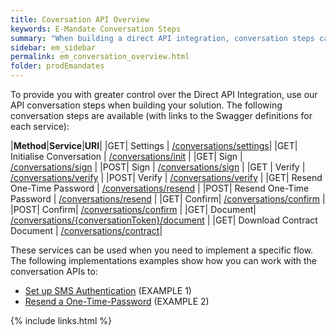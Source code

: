 ```yaml
---
title: Coversation API Overview
keywords: E-Mandate Conversation Steps
summary: "When building a direct API integration, conversation steps can be useful to allow you to further customise your integration"
sidebar: em_sidebar
permalink: em_conversation_overview.html
folder: prodEmandates
---
```


To provide you with greater control over the Direct API Integration, use our API conversation steps when building your solution.
The following conversation steps are available (with links to the Swagger definitions for each service):

|**Method**|**Service**|**URI**|
|<span class="label label-success">GET</span>| Settings | [/conversations/settings](https://sentenial.github.io/emandates-swagger/docs/redoc.html#operation/settingsGetUsingGET)|
|<span class="label label-success">GET</span>| Initialise Conversation | [/conversations/init](https://sentenial.github.io/emandates-swagger/docs/redoc.html#operation/initGetUsingGET) |
|<span class="label label-success">GET</span>| Sign | [/conversations/sign](https://sentenial.github.io/emandates-swagger/docs/redoc.html#operation/signMandateGetUsingGET) |
|<span class="label label-info">POST</span>| Sign | [/conversations/sign](https://sentenial.github.io/emandates-swagger/docs/redoc.html#operation/signMandatePostUsingPOST) |
|<span class="label label-success">GET</span> | Verify | [/conversations/verify](https://sentenial.github.io/emandates-swagger/docs/redoc.html#operation/verifyGetUsingGET) |
|<span class="label label-info">POST</span>| Verify |  [/conversations/verify](https://sentenial.github.io/emandates-swagger/docs/redoc.html#operation/verifyPostUsingPOST) |
|<span class="label label-success">GET</span>| Resend One-Time Password | [/conversations/resend](https://sentenial.github.io/emandates-swagger/docs/redoc.html#operation/resendOtpPostUsingGET) |
|<span class="label label-info">POST</span>| Resend One-Time Password | [/conversations/resend](https://sentenial.github.io/emandates-swagger/docs/redoc.html#operation/resendOtpPostUsingPOST) |
|<span class="label label-success">GET</span>| Confirm| [/conversations/confirm](https://sentenial.github.io/emandates-swagger/docs/redoc.html#operation/confirmMandateGetUsingGET) |
|<span class="label label-info">POST</span>| Confirm| [/conversations/confirm](https://sentenial.github.io/emandates-swagger/docs/redoc.html#operation/confirmMandatePostUsingPOST) |
|<span class="label label-success">GET</span>| Document| [/conversations/{conversationToken}/document](https://sentenial.github.io/emandates-swagger/docs/redoc.html#operation/generatePdfGetUsingGET) |
|<span class="label label-success">GET</span>| Download Contract Document | [/conversations/contract](https://sentenial.github.io/emandates-swagger/docs/redoc.html#operation/conversationContractGetUsingGET)|


These services can be used when you need to implement a specific flow. 
The following implementations examples show how you can work with the conversation APIs to:

* [Set up SMS Authentication](em_conversation_settings.html) (EXAMPLE 1)
* [Resend a One-Time-Password](em_conversation_resend_settings.html) (EXAMPLE 2)
<!--* Contract Signing-->


{% include links.html %}
